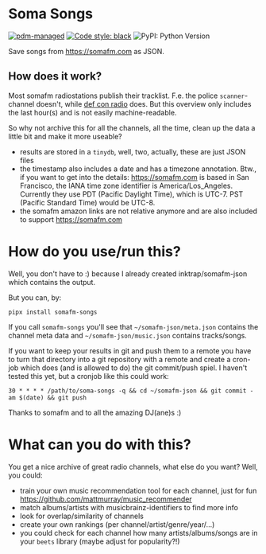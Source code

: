 # Soma Songs

[![pdm-managed](https://img.shields.io/badge/pdm-managed-blueviolet)](https://pdm.fming.dev)
[![Code style: black](https://img.shields.io/badge/code%20style-black-000000.svg)](https://github.com/psf/black)
![PyPI: Python Version](https://img.shields.io/pypi/pyversions/soma-songs)

Save songs from <https://somafm.com> as JSON.


## How does it work?

Most somafm radiostations publish their tracklist. F.e. the police `scanner`-channel doesn't, while [def con radio](https://somafm.com/defcon/songhistory.html) does. But this overview only includes the last hour(s) and is not easily machine-readable.

So why not archive this for all the channels, all the time, clean up the data a little bit and make it more useable?

- results are stored in a `tinydb`, well, two, actually, these are just JSON files
- the timestamp also includes a date and has a timezone annotation. Btw., if you want to get into the details: <https://somafm.com> is based in San Francisco, the IANA time zone identifier is America/Los_Angeles. Currently they use PDT (Pacific Daylight Time), which is UTC-7. PST (Pacific Standard Time) would be UTC-8.
- the somafm amazon links are not relative anymore and are also included to support <https://somafm.com>


# How do you use/run this?

Well, you don't have to :) because I already created inktrap/somafm-json which contains the output.

But you can, by:

```
pipx install somafm-songs
```

If you call `somafm-songs` you'll see that `~/somafm-json/meta.json` contains the channel meta data and `~/somafm-json/music.json` contains tracks/songs.

If you want to keep your results in git and push them to a remote you have to turn that directory into a git repository with a remote and create a cron-job which does (and is allowed to do) the git commit/push spiel. I haven't tested this yet, but a cronjob like this could work:

```
30 * * * * /path/to/soma-songs -q && cd ~/somafm-json && git commit -am $(date) && git push
```

Thanks to somafm and to all the amazing DJ(ane)s :)


# What can you do with this?

You get a nice archive of great radio channels, what else do you want? Well, you could:

- train your own music recommendation tool for each channel, just for fun <https://github.com/mattmurray/music_recommender>
- match albums/artists with musicbrainz-identifiers to find more info
- look for overlap/similarity of channels
- create your own rankings (per channel/artist/genre/year/…)
- you could check for each channel how many artists/albums/songs are in your `beets` library (maybe adjust for popularity?!)
